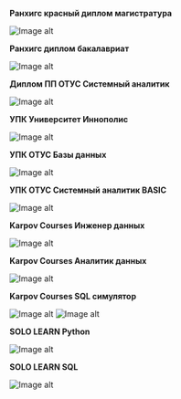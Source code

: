 ﻿**Ранхигс красный диплом магистратура** 

![Image alt](https://github.com/dmatwe/projects/blob/main/Дипломы/РАНХИГС_БИ_МАГ.png)

**Ранхигс диплом бакалавриат** 

![Image alt](https://github.com/dmatwe/projects/blob/main/Дипломы/РАНХИГС_БИ_БАК.png)


**Диплом ПП ОТУС Cистемный аналитик** 

![Image alt](https://github.com/dmatwe/projects/blob/main/Дипломы/otus_sa_d.png)

**УПК Университет Иннополис** 

![Image alt](https://github.com/dmatwe/projects/blob/main/Дипломы/ИННОПОЛИС_ДАТА.png)

**УПК ОТУС Базы данных** 

![Image alt](https://github.com/dmatwe/projects/blob/main/Дипломы/ОТУС_БД.png)

**УПК ОТУС Cистемный аналитик BASIC** 

![Image alt](https://github.com/dmatwe/projects/blob/main/Дипломы/ОТУС_СА_Б.png)

**Karpov Courses Инженер данных** 

![Image alt](https://github.com/dmatwe/projects/blob/main/Дипломы/Karpov_DE.png)

**Karpov Courses Аналитик данных** 

![Image alt](https://github.com/dmatwe/projects/blob/main/Дипломы/karpov_DA.png)

**Karpov Courses SQL симулятор** 

![Image alt](https://github.com/dmatwe/projects/blob/main/Дипломы/Karpov_SQL1.png)
![Image alt](https://github.com/dmatwe/projects/blob/main/Дипломы/Karpov_SQL2.png)

**SOLO LEARN Python** 

![Image alt](https://github.com/dmatwe/projects/blob/main/Дипломы/SL_python.jpg)

**SOLO LEARN SQL** 

![Image alt](https://github.com/dmatwe/projects/blob/main/Дипломы/SL_sql.jpg)